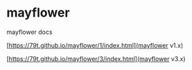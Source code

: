 # mayflower

mayflower docs

[https://79t.github.io/mayflower/1/index.html](mayflower v1.x)

[https://79t.github.io/mayflower/3/index.html](mayflower v3.x)
